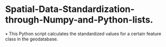 # Spatial-Data-Standardization-through-Numpy-and-Python-lists.
• This Python script calculates the standardized values for a certain feature class in the geodatabase.

